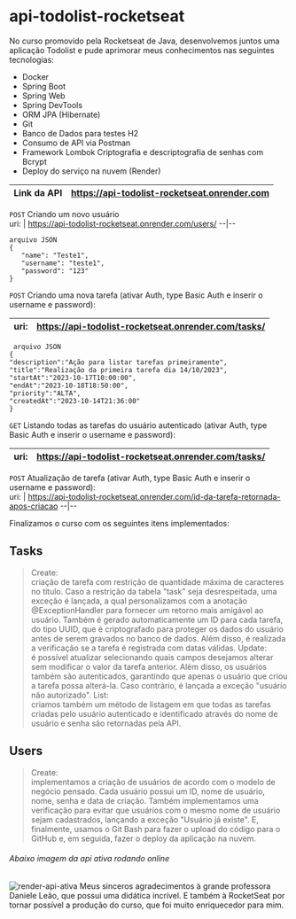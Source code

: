# api-todolist-rocketseat
No curso promovido pela Rocketseat de Java, desenvolvemos juntos uma aplicação Todolist e pude aprimorar meus conhecimentos nas seguintes tecnologias:

* Docker
* Spring Boot 
* Spring Web 
* Spring DevTools 
* ORM JPA (Hibernate)
* Git
* Banco de Dados para testes H2 
* Consumo de API via Postman
* Framework Lombok Criptografia e descriptografia de senhas com Bcrypt
* Deploy do serviço na nuvem (Render)

Link da API | https://api-todolist-rocketseat.onrender.com
---|-----------

```POST``` Criando um novo usuário <br/>
 uri: | https://api-todolist-rocketseat.onrender.com/users/
 --|--
 ```
 arquivo JSON
{
    "name": "Teste1",
    "username": "teste1",
    "password": "123"
}
```

```POST``` Criando uma nova tarefa (ativar Auth, type Basic Auth e inserir o username e password): <br/> 

 uri: | https://api-todolist-rocketseat.onrender.com/tasks/
 --|--

```
 arquivo JSON
{
"description":"Ação para listar tarefas primeiramente",
"title":"Realização da primeira tarefa dia 14/10/2023",
"startAt":"2023-10-17T10:00:00",
"endAt":"2023-10-18T18:50:00",
"priority":"ALTA",
"createdAt":"2023-10-14T21:36:00"
}
```

 ```GET```  Listando todas as tarefas do usuário autenticado (ativar Auth, type Basic Auth e inserir o username e password):  <br/>

 uri: | https://api-todolist-rocketseat.onrender.com/tasks/
 --|--

```POST``` Atualização de tarefa (ativar Auth, type Basic Auth e inserir o username e password):  <br/>
uri: | https://api-todolist-rocketseat.onrender.com/id-da-tarefa-retornada-apos-criacao
--|-- 

Finalizamos o curso com os seguintes itens implementados:

## Tasks

> Create: <br/> criação de tarefa com restrição de quantidade máxima de caracteres no título. Caso a restrição da tabela "task" seja desrespeitada, uma exceção é lançada, a qual personalizamos com a anotação @ExceptionHandler para fornecer um retorno mais amigável ao usuário. Também é gerado automaticamente um ID para cada tarefa, do tipo UUID, que é criptografado para proteger os dados do usuário antes de serem gravados no banco de dados. Além disso, é realizada a verificação se a tarefa é registrada com datas válidas.
> Update: <br/> é possível atualizar selecionando quais campos desejamos alterar sem modificar o valor da tarefa anterior. Além disso, os usuários também são autenticados, garantindo que apenas o usuário que criou a tarefa possa alterá-la. Caso contrário, é lançada a exceção "usuário não autorizado".
> List:  <br/>criamos também um método de listagem em que todas as tarefas criadas pelo usuário autenticado e identificado através do nome de usuário e senha são retornadas pela API.
## Users

> Create: <br/>implementamos a criação de usuários de acordo com o modelo de negócio pensado. Cada usuário possui um ID, nome de usuário, nome, senha e data de criação. Também implementamos uma verificação para evitar que usuários com o mesmo nome de usuário sejam cadastrados, lançando a exceção "Usuário já existe".
E, finalmente, usamos o Git Bash para fazer o upload do código para o GitHub e, em seguida, fazer o deploy da aplicação na nuvem.

 ###### Abaixo imagem da api ativa rodando online


![render-api-ativa](https://i.postimg.cc/tJ3RSkSB/Captura-de-tela-2023-10-21-223206.png)
Meus sinceros agradecimentos à grande professora Daniele Leão, que possui uma didática incrível. E também à RocketSeat por tornar possível a produção do curso, que foi muito enriquecedor para mim.
